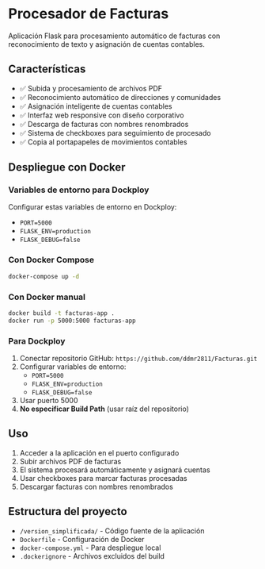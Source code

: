 # Procesador de Facturas

Aplicación Flask para procesamiento automático de facturas con reconocimiento de texto y asignación de cuentas contables.

## Características

- ✅ Subida y procesamiento de archivos PDF
- ✅ Reconocimiento automático de direcciones y comunidades
- ✅ Asignación inteligente de cuentas contables
- ✅ Interfaz web responsive con diseño corporativo
- ✅ Descarga de facturas con nombres renombrados
- ✅ Sistema de checkboxes para seguimiento de procesado
- ✅ Copia al portapapeles de movimientos contables

## Despliegue con Docker

### Variables de entorno para Dockploy

Configurar estas variables de entorno en Dockploy:

- `PORT=5000`
- `FLASK_ENV=production`
- `FLASK_DEBUG=false`

### Con Docker Compose

```bash
docker-compose up -d
```

### Con Docker manual

```bash
docker build -t facturas-app .
docker run -p 5000:5000 facturas-app
```

### Para Dockploy

1. Conectar repositorio GitHub: `https://github.com/ddmr2811/Facturas.git`
2. Configurar variables de entorno:
   - `PORT=5000`
   - `FLASK_ENV=production`
   - `FLASK_DEBUG=false`
3. Usar puerto 5000
4. **No especificar Build Path** (usar raíz del repositorio)

## Uso

1. Acceder a la aplicación en el puerto configurado
2. Subir archivos PDF de facturas
3. El sistema procesará automáticamente y asignará cuentas
4. Usar checkboxes para marcar facturas procesadas
5. Descargar facturas con nombres renombrados

## Estructura del proyecto

- `/version_simplificada/` - Código fuente de la aplicación
- `Dockerfile` - Configuración de Docker
- `docker-compose.yml` - Para despliegue local
- `.dockerignore` - Archivos excluidos del build

